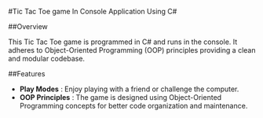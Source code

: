 #Tic Tac Toe game In Console Application Using C# 


##Overview

This Tic Tac Toe game is programmed in C# and runs in the console.
 It adheres to Object-Oriented Programming (OOP) principles
 providing a clean and modular codebase.

##Features

- **Play Modes** : Enjoy playing with a friend or challenge the computer.
- **OOP Principles** : The game is designed using Object-Oriented Programming concepts
 for better code organization and maintenance.


